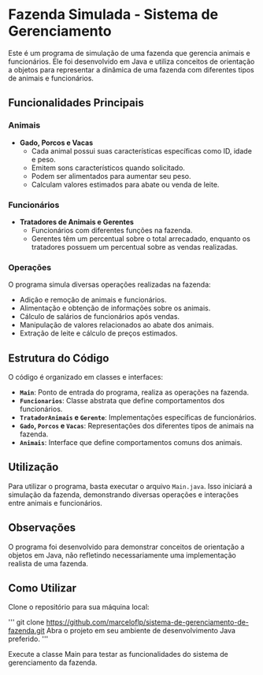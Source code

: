 # Fazenda Simulada - Sistema de Gerenciamento

Este é um programa de simulação de uma fazenda que gerencia animais e funcionários. Ele foi desenvolvido em Java e utiliza conceitos de orientação a objetos para representar a dinâmica de uma fazenda com diferentes tipos de animais e funcionários.

## Funcionalidades Principais

### Animais

- **Gado, Porcos e Vacas**
  - Cada animal possui suas características específicas como ID, idade e peso.
  - Emitem sons característicos quando solicitado.
  - Podem ser alimentados para aumentar seu peso.
  - Calculam valores estimados para abate ou venda de leite.

### Funcionários

- **Tratadores de Animais e Gerentes**
  - Funcionários com diferentes funções na fazenda.
  - Gerentes têm um percentual sobre o total arrecadado, enquanto os tratadores possuem um percentual sobre as vendas realizadas.

### Operações

O programa simula diversas operações realizadas na fazenda:

- Adição e remoção de animais e funcionários.
- Alimentação e obtenção de informações sobre os animais.
- Cálculo de salários de funcionários após vendas.
- Manipulação de valores relacionados ao abate dos animais.
- Extração de leite e cálculo de preços estimados.

## Estrutura do Código

O código é organizado em classes e interfaces:

- **`Main`**: Ponto de entrada do programa, realiza as operações na fazenda.
- **`Funcionarios`**: Classe abstrata que define comportamentos dos funcionários.
- **`TratadorAnimais` e `Gerente`**: Implementações específicas de funcionários.
- **`Gado`, `Porcos` e `Vacas`**: Representações dos diferentes tipos de animais na fazenda.
- **`Animais`**: Interface que define comportamentos comuns dos animais.

## Utilização

Para utilizar o programa, basta executar o arquivo `Main.java`. Isso iniciará a simulação da fazenda, demonstrando diversas operações e interações entre animais e funcionários.

## Observações

O programa foi desenvolvido para demonstrar conceitos de orientação a objetos em Java, não refletindo necessariamente uma implementação realista de uma fazenda.

## Como Utilizar

Clone o repositório para sua máquina local:

'''
git clone https://github.com/marceloflp/sistema-de-gerenciamento-de-fazenda.git
Abra o projeto em seu ambiente de desenvolvimento Java preferido.
'''

Execute a classe Main para testar as funcionalidades do sistema de gerenciamento da fazenda.

